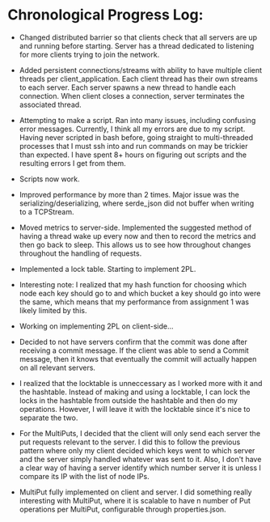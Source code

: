 # Chronological Progress Log:

* Changed distributed barrier so that clients check that all servers are up and running before starting.
    Server has a thread dedicated to listening for more clients trying to join the network.

* Added persistent connections/streams with ability to have multiple client threads per client_application.
    Each client thread has their own streams to each server. Each server spawns a new thread to handle
    each connection. When client closes a connection, server terminates the associated thread.

* Attempting to make a script. Ran into many issues, including confusing error messages. Currently, I think
    all my errors are due to my script. Having never scripted in bash before, going straight to multi-threaded
    processes that I must ssh into and run commands on may be trickier than expected. I have spent 8+ hours
    on figuring out scripts and the resulting errors I get from them.

* Scripts now work.

* Improved performance by more than 2 times. Major issue was the serializing/deserializing, 
    where serde_json did not buffer when writing to a TCPStream.
    
* Moved metrics to server-side. Implemented the suggested method of having a thread wake up every now and then
    to record the metrics and then go back to sleep. This allows us to see how throughout changes throughout
    the handling of requests.
    
* Implemented a lock table. Starting to implement 2PL.

* Interesting note: I realized that my hash function for choosing which node each key should go to and which bucket
    a key should go into were the same, which means that my performance from assignment 1 was likely limited by this.
    
* Working on implementing 2PL on client-side... 

* Decided to not have servers confirm that the commit was done after receiving a commit message. If the client was able
    to send a Commit message, then it knows that eventually the commit will actually happen on all relevant servers.
    
* I realized that the locktable is unneccessary as I worked more with it and the hashtable. Instead of making and using
    a locktable, I can lock the locks in the hashtable from outside the hashtable and then do my operations. However,
    I will leave it with the locktable since it's nice to separate the two.
    
* For the MultiPuts, I decided that the client will only send each server the put requests relevant to the server.
    I did this to follow the previous pattern where only my client decided which keys went to which server and the
    server simply handled whatever was sent to it. Also, I don't have a clear way of having a server identify which
    number server it is unless I compare its IP with the list of node IPs.
    
* MultiPut fully implemented on client and server. I did something really interesting with MultiPut, where it is scalable
    to have n number of Put operations per MultiPut, configurable through properties.json.